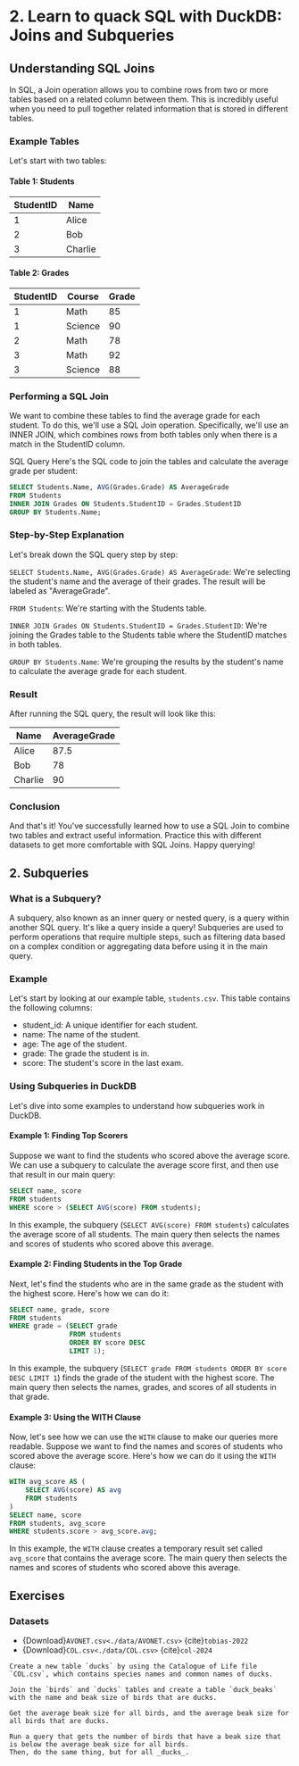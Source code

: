 # 2. Learn to quack SQL with DuckDB: Joins and Subqueries

## Understanding SQL Joins
In SQL, a Join operation allows you to combine rows from two or more tables based on a related column between them. This is incredibly useful when you need to pull together related information that is stored in different tables.

### Example Tables
Let's start with two tables:

#### Table 1: Students

| StudentID | Name |
| --------- | ---- |
| 1 | Alice |
| 2 | Bob |
| 3 | Charlie |


#### Table 2: Grades

| StudentID | Course | Grade |
| --------- | ------ | ----- |
| 1 | Math | 85 |
| 1 | Science | 90 |
| 2 | Math | 78 |
| 3 | Math | 92 |
| 3 | Science | 88 |

### Performing a SQL Join

We want to combine these tables to find the average grade for each student. To do this, we'll use a SQL Join operation. Specifically, we'll use an INNER JOIN, which combines rows from both tables only when there is a match in the StudentID column.

SQL Query
Here's the SQL code to join the tables and calculate the average grade per student:


```SQL
SELECT Students.Name, AVG(Grades.Grade) AS AverageGrade
FROM Students
INNER JOIN Grades ON Students.StudentID = Grades.StudentID
GROUP BY Students.Name;
```

### Step-by-Step Explanation
Let's break down the SQL query step by step:

`SELECT Students.Name, AVG(Grades.Grade) AS AverageGrade`: We're selecting the student's name and the average of their grades. The result will be labeled as "AverageGrade".

`FROM Students`: We're starting with the Students table.

`INNER JOIN Grades ON Students.StudentID = Grades.StudentID`: We're joining the Grades table to the Students table where the StudentID matches in both tables.

`GROUP BY Students.Name`: We're grouping the results by the student's name to calculate the average grade for each student.

### Result
After running the SQL query, the result will look like this:

| Name | AverageGrade |
| ---- | ------------ |
| Alice | 87.5 |
| Bob | 78 |
| Charlie | 90 |

### Conclusion

And that's it! You've successfully learned how to use a SQL Join to combine two tables and extract useful information. Practice this with different datasets to get more comfortable with SQL Joins. Happy querying!

## 2. Subqueries

### What is a Subquery?

A subquery, also known as an inner query or nested query, is a query within another SQL query. It's like a query inside a query! Subqueries are used to perform operations that require multiple steps, such as filtering data based on a complex condition or aggregating data before using it in the main query.

### Example

Let's start by looking at our example table, `students.csv`. This table contains the following columns:

- student_id: A unique identifier for each student.
- name: The name of the student.
- age: The age of the student.
- grade: The grade the student is in.
- score: The student's score in the last exam.

### Using Subqueries in DuckDB

Let's dive into some examples to understand how subqueries work in DuckDB.

#### Example 1: Finding Top Scorers
Suppose we want to find the students who scored above the average score. We can use a subquery to calculate the average score first, and then use that result in our main query:

```SQL
SELECT name, score
FROM students
WHERE score > (SELECT AVG(score) FROM students);
```

In this example, the subquery (`SELECT AVG(score) FROM students`) calculates the average score of all students. The main query then selects the names and scores of students who scored above this average.

#### Example 2: Finding Students in the Top Grade

Next, let's find the students who are in the same grade as the student with the highest score. Here's how we can do it:

```SQL
SELECT name, grade, score
FROM students
WHERE grade = (SELECT grade
               FROM students
               ORDER BY score DESC
               LIMIT 1);
```

In this example, the subquery (`SELECT grade FROM students ORDER BY score DESC LIMIT 1`) finds the grade of the student with the highest score. The main query then selects the names, grades, and scores of all students in that grade.

#### Example 3: Using the WITH Clause

Now, let's see how we can use the `WITH` clause to make our queries more readable. Suppose we want to find the names and scores of students who scored above the average score. Here's how we can do it using the `WITH` clause:

```SQL
WITH avg_score AS (
    SELECT AVG(score) AS avg
    FROM students
)
SELECT name, score
FROM students, avg_score
WHERE students.score > avg_score.avg;
```

In this example, the `WITH` clause creates a temporary result set called `avg_score` that contains the average score. The main query then selects the names and scores of students who scored above this average.

## Exercises

### Datasets

- {Download}`AVONET.csv<./data/AVONET.csv>` {cite}`tobias-2022`
- {Download}`COL.csv<./data/COL.csv>` {cite}`col-2024`

```{admonition} Exercise
Create a new table `ducks` by using the Catalogue of Life file `COL.csv`, which contains species names and common names of ducks.
```

```{admonition} Exercise
Join the `birds` and `ducks` tables and create a table `duck_beaks` with the name and beak size of birds that are ducks.
``` 

```{admonition} Exercise
Get the average beak size for all birds, and the average beak size for all birds that are ducks.
```

```{admonition} Exercise
Run a query that gets the number of birds that have a beak size that is below the average beak size for all birds.
Then, do the same thing, but for all _ducks_.
```
